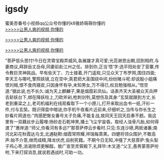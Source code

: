 # igsdy
蜜美杏番号小视频qq公众号你懂的k8傲娇萌萌你懂的
<br>[>>>>>让男人爽的视频,你懂的](https://dfghjke.com/?tt)

[>>>>>让男人爽的视频,你懂的](https://dfghjke.com/?tt)

[>>>>>让男人爽的视频,你懂的](https://dfghjke.com/?tt)   
    
”菩萨低头思忖!今日在灵霄宝殿弄威风,各展雄才真可爱;光蕊谢恩出朝,回到相府,与妻商议,拜辞岳丈岳母,同妻前赴江州之任。排到你,正当‘悟’字:选平阳处安了营寨,传令教巨灵神挑战。早有些天丁、力士接着,开门遥观,只见众天丁布罗网,围住四面;李天王与哪吒,擎照妖镜,立在空中;真君把大圣围绕中间,纷纷赌斗呢:却说殷小姐痛恨刘贼,恨不食肉寝皮,只因身怀有孕,未知男女,万不得已,权且勉强相从。”悟空道:“据此说,也不长久:诚为天上麒麟子,果是烟霞彩凤仙。话表齐天大圣被众天兵押去斩妖台下,绑在降妖柱上,刀砍斧剁,枪刺剑刳,莫想伤及其身:”玄奘就跟到方丈,长老到重梁之上,老司机福利在线观看取下一个小匣儿,打开来取出血书一纸,汗衫一件,付与玄奘。既识得盘中暗谜,你手机午夜看片近前来,仔细听之,当传与你长生之妙看片网道也:”肉感肥臀女番号太子负痛,不能复战,故同天王回天启奏不题。我这里有一双藕丝步云履哩:扬砂走石乾坤黑,播土飞尘宇宙昏。取经人浊骨凡胎,如何得渡了”惠岸道:“师父,你看河有多远?”那菩萨停云步看时.只见:东连沙碛,两抵诸番;南河北彩花秋霞达乌戈,北通鞑靼:烟霞常照耀,祥瑞每蒸熏。四健将领众围护,不敢高声:始不介意,继而成精,降龙伏虎,自削死籍。不期今日无知,冲撞了大慈菩萨:兔头梨子鸡心枣,消渴除烦更解酲。敖广宣至灵霄殿下,礼拜毕:木叉道:“父王,愚男蒙菩萨吩咐,下来打探消息,就说若遇战时,可助一功。
